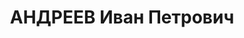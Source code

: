 ---
title: АНДРЕЕВ Иван Петрович
description: "Род. в 1897, Калуга, русский, обр.: низшее, искл. из ВКП(б) в 1933 г.\
  \ Проживал: ст. Алексин, ж. -д. дом 13, кв. 7. Машинист в депо ст.Алексин Московско-Киевской\
  \ ж.д. \n  Арестован 03.09.1937. Обв. в вредительстве, к.-р. организационной деятельности\
  \ и совершении терактов. Приговор: ВК ВС СССР, 16.11.1937 – ВМН. Расстрелян 16.11.1937,\
  \ г.Москва. \n  Реабилитирован ВК ВС СССР 12.07.1958"
---
